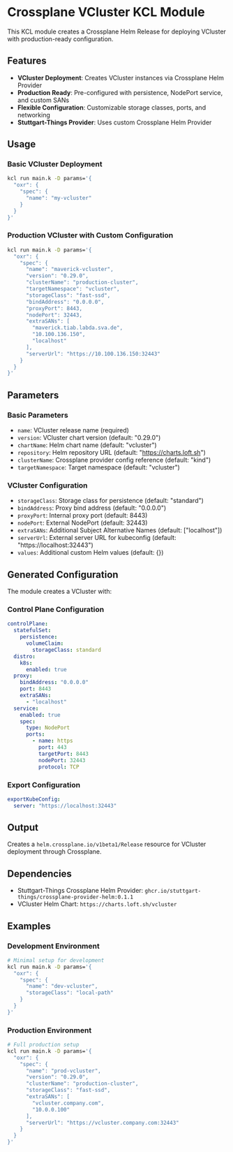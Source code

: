 # Crossplane VCluster KCL Module

This KCL module creates a Crossplane Helm Release for deploying VCluster with production-ready configuration.

## Features

- **VCluster Deployment**: Creates VCluster instances via Crossplane Helm Provider
- **Production Ready**: Pre-configured with persistence, NodePort service, and custom SANs
- **Flexible Configuration**: Customizable storage classes, ports, and networking
- **Stuttgart-Things Provider**: Uses custom Crossplane Helm Provider

## Usage

### Basic VCluster Deployment

```bash
kcl run main.k -D params='{
  "oxr": {
    "spec": {
      "name": "my-vcluster"
    }
  }
}'
```

### Production VCluster with Custom Configuration

```bash
kcl run main.k -D params='{
  "oxr": {
    "spec": {
      "name": "maverick-vcluster",
      "version": "0.29.0",
      "clusterName": "production-cluster",
      "targetNamespace": "vcluster",
      "storageClass": "fast-ssd",
      "bindAddress": "0.0.0.0",
      "proxyPort": 8443,
      "nodePort": 32443,
      "extraSANs": [
        "maverick.tiab.labda.sva.de",
        "10.100.136.150",
        "localhost"
      ],
      "serverUrl": "https://10.100.136.150:32443"
    }
  }
}'
```

## Parameters

### Basic Parameters
- `name`: VCluster release name (required)
- `version`: VCluster chart version (default: "0.29.0")
- `chartName`: Helm chart name (default: "vcluster")
- `repository`: Helm repository URL (default: "https://charts.loft.sh")
- `clusterName`: Crossplane provider config reference (default: "kind")
- `targetNamespace`: Target namespace (default: "vcluster")

### VCluster Configuration
- `storageClass`: Storage class for persistence (default: "standard")
- `bindAddress`: Proxy bind address (default: "0.0.0.0")
- `proxyPort`: Internal proxy port (default: 8443)
- `nodePort`: External NodePort (default: 32443)
- `extraSANs`: Additional Subject Alternative Names (default: ["localhost"])
- `serverUrl`: External server URL for kubeconfig (default: "https://localhost:32443")
- `values`: Additional custom Helm values (default: {})

## Generated Configuration

The module creates a VCluster with:

### Control Plane Configuration
```yaml
controlPlane:
  statefulSet:
    persistence:
      volumeClaim:
        storageClass: standard
  distro:
    k8s:
      enabled: true
  proxy:
    bindAddress: "0.0.0.0"
    port: 8443
    extraSANs:
      - "localhost"
  service:
    enabled: true
    spec:
      type: NodePort
      ports:
        - name: https
          port: 443
          targetPort: 8443
          nodePort: 32443
          protocol: TCP
```

### Export Configuration
```yaml
exportKubeConfig:
  server: "https://localhost:32443"
```

## Output

Creates a `helm.crossplane.io/v1beta1/Release` resource for VCluster deployment through Crossplane.

## Dependencies

- Stuttgart-Things Crossplane Helm Provider: `ghcr.io/stuttgart-things/crossplane-provider-helm:0.1.1`
- VCluster Helm Chart: `https://charts.loft.sh/vcluster`

## Examples

### Development Environment
```bash
# Minimal setup for development
kcl run main.k -D params='{
  "oxr": {
    "spec": {
      "name": "dev-vcluster",
      "storageClass": "local-path"
    }
  }
}'
```

### Production Environment
```bash
# Full production setup
kcl run main.k -D params='{
  "oxr": {
    "spec": {
      "name": "prod-vcluster",
      "version": "0.29.0",
      "clusterName": "production-cluster",
      "storageClass": "fast-ssd",
      "extraSANs": [
        "vcluster.company.com",
        "10.0.0.100"
      ],
      "serverUrl": "https://vcluster.company.com:32443"
    }
  }
}'
```